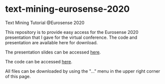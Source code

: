 # text-mining-eurosense-2020
Text Mining Tutorial @Eurosense 2020

This repository is to provide easy access for the Eurosense 2020 presentation that I gave for the virtual conference.  The code and presentation are available here for download.

The presentation slides can be accessed [here](https://github.com/jlahne/text-mining-eurosense-2020/blob/main/Text%20Mining%20Presentation%20DRAFT.pdf).

The code can be accessed [here](https://github.com/jlahne/text-mining-eurosense-2020/blob/main/Web%20Scraping%20Demo%20-%20Sensometrics%202020.R).

All files can be downloaded by using the "..." menu in the upper right corner of this page.
